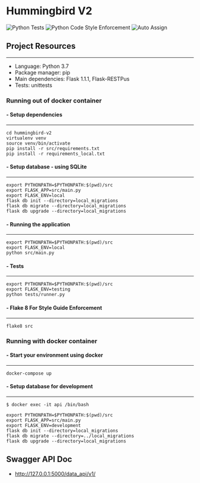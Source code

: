 # Hummingbird V2
![Python Tests](https://github.com/CovidZero/hummingbird-v2/workflows/Python%20Tests/badge.svg)
![Python Code Style Enforcement](https://github.com/CovidZero/hummingbird-v2/workflows/Python%20Code%20Style%20Enforcement/badge.svg)
![Auto Assign](https://github.com/CovidZero/hummingbird-v2/workflows/Auto%20Assign/badge.svg)


## Project Resources
___
- Language: Python 3.7
- Package manager: pip
- Main dependencies: Flask 1.1.1, Flask-RESTPus
- Tests: unittests


### Running out of docker container

#### - Setup dependencies
___
```
cd hummingbird-v2
virtualenv venv
source venv/bin/activate
pip install -r src/requirements.txt
pip install -r requirements_local.txt
```

#### - Setup database - using SQLite
___
```
export PYTHONPATH=$PYTHONPATH:$(pwd)/src
export FLASK_APP=src/main.py
export FLASK_ENV=local
flask db init --directory=local_migrations
flask db migrate --directory=local_migrations
flask db upgrade --directory=local_migrations   
```

#### - Running the application
___
```
export PYTHONPATH=$PYTHONPATH:$(pwd)/src
export FLASK_ENV=local
python src/main.py 
```

#### - Tests
___
```
export PYTHONPATH=$PYTHONPATH:$(pwd)/src
export FLASK_ENV=testing
python tests/runner.py
```

#### - Flake 8 For Style Guide Enforcement
___
```
flake8 src
```


### Running with docker container


#### - Start your environment using docker
___
```
docker-compose up
```

#### - Setup database for development

___
```
$ docker exec -it api /bin/bash

export PYTHONPATH=$PYTHONPATH:$(pwd)/src
export FLASK_APP=src/main.py
export FLASK_ENV=development
flask db init --directory=local_migrations
flask db migrate --directory=../local_migrations
flask db upgrade --directory=local_migrations  

```


## Swagger API Doc 
 - http://127.0.0.1:5000/data_api/v1/